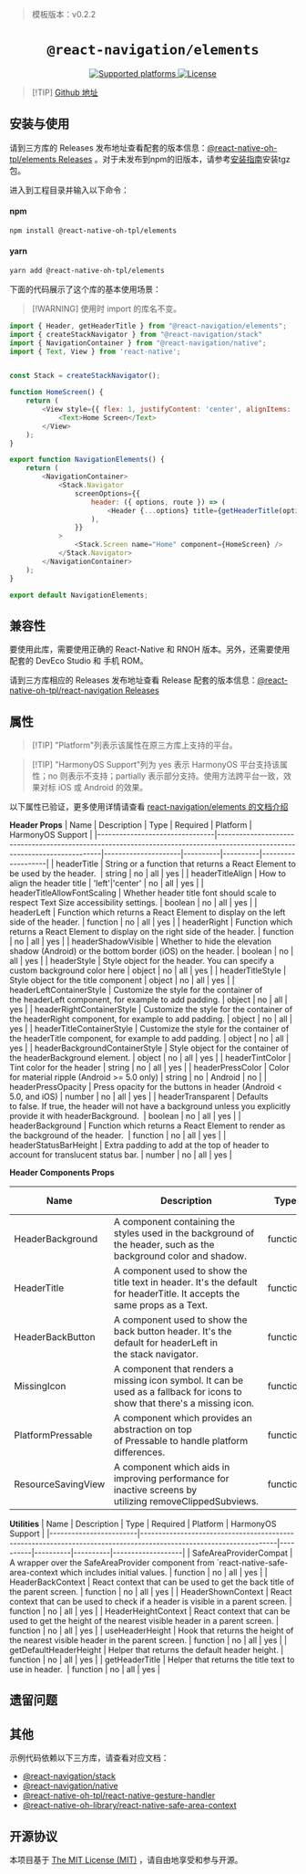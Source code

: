 > 模板版本：v0.2.2

<p align="center">
  <h1 align="center"> <code>@react-navigation/elements</code> </h1>
</p>
<p align="center">
    <a href="https://github.com/react-navigation/react-navigation/tree/6.x/packages/elements">
        <img src="https://img.shields.io/badge/platforms-android%20|%20ios%20|%20web%20|%20harmony%20-lightgrey.svg" alt="Supported platforms" />
    </a>
    <a href="https://github.com/react-navigation/react-navigation/blob/6.x/packages/elements/LICENSE">
        <img src="https://img.shields.io/badge/license-MIT-green.svg" alt="License" />
    </a>
</p>

> [!TIP] [Github 地址](https://github.com/react-native-oh-library/react-navigation/tree/sig/packages/elements)


## 安装与使用

请到三方库的 Releases 发布地址查看配套的版本信息：[@react-native-oh-tpl/elements Releases](https://github.com/react-native-oh-library/react-navigation/releases) 。对于未发布到npm的旧版本，请参考[安装指南](/zh-cn/tgz-usage.md)安装tgz包。

进入到工程目录并输入以下命令：

<!-- tabs:start -->

#### **npm**

```bash
npm install @react-native-oh-tpl/elements
```

#### **yarn**

```bash
yarn add @react-native-oh-tpl/elements
```

<!-- tabs:end -->


下面的代码展示了这个库的基本使用场景：

> [!WARNING] 使用时 import 的库名不变。

```js
import { Header, getHeaderTitle } from "@react-navigation/elements";
import { createStackNavigator } from "@react-navigation/stack"
import { NavigationContainer } from "@react-navigation/native";
import { Text, View } from 'react-native';


const Stack = createStackNavigator();

function HomeScreen() {
    return (
        <View style={{ flex: 1, justifyContent: 'center', alignItems: 'center' }}>
            <Text>Home Screen</Text>
        </View>
    );
}

export function NavigationElements() {
    return (
        <NavigationContainer>
            <Stack.Navigator
                screenOptions={{
                    header: ({ options, route }) => (
                        <Header {...options} title={getHeaderTitle(options, route.name)} headerStyle={{ backgroundColor: 'red' }} />
                    ),
                }}
            >
                <Stack.Screen name="Home" component={HomeScreen} />
            </Stack.Navigator>
        </NavigationContainer>
    );
}

export default NavigationElements;
```

## 兼容性

要使用此库，需要使用正确的 React-Native 和 RNOH 版本。另外，还需要使用配套的 DevEco Studio 和 手机 ROM。

请到三方库相应的 Releases 发布地址查看 Release 配套的版本信息：[@react-native-oh-tpl/react-navigation Releases](https://github.com/react-native-oh-library/react-navigation/releases?q=elements&expanded=true)

## 属性

> [!TIP] "Platform"列表示该属性在原三方库上支持的平台。

> [!TIP] "HarmonyOS Support"列为 yes 表示 HarmonyOS 平台支持该属性；no 则表示不支持；partially 表示部分支持。使用方法跨平台一致，效果对标 iOS 或 Android 的效果。

以下属性已验证，更多使用详情请查看 [react-navigation/elements 的文档介绍](https://reactnavigation.org/docs/elements)

**Header Props**
| Name                           | Description                                                                                                                | Type                | Required | Platform | HarmonyOS Support |
|--------------------------------|----------------------------------------------------------------------------------------------------------------------------|---------------------|----------|----------|-------------------|
| headerTitle                    | String or a function that returns a React Element to be used by the header.                                                |              string       | no       | all      | yes               |
| headerTitleAlign               | How to align the header title                                                                                              | 'left'&#124;'center' | no       | all      | yes               |
| headerTitleAllowFontScaling    | Whether header title font should scale to respect Text Size accessibility settings.                                        | boolean             | no       | all      | yes               |
| headerLeft                     | Function which returns a React Element to display on the left side of the header.                                          | function            | no       | all      | yes               |
| headerRight                    | Function which returns a React Element to display on the right side of the header.                                         | function            | no       | all      | yes               |
| headerShadowVisible            | Whether to hide the elevation shadow (Android) or the bottom border (iOS) on the header.                                   | boolean             | no       | all      | yes               |
| headerStyle                    | Style object for the header. You can specify a custom background color here                                                | object              | no       | all      | yes               |
| headerTitleStyle               | Style object for the title component                                                                                       | object              | no       | all      | yes               |
| headerLeftContainerStyle       | Customize the style for the container of the headerLeft component, for example to add padding.                             | object              | no       | all      | yes               |
| headerRightContainerStyle      | Customize the style for the container of the headerRight component, for example to add padding.                            | object              | no       | all      | yes               |
| headerTitleContainerStyle      | Customize the style for the container of the headerTitle component, for example to add padding.                            | object              | no       | all      | yes               |
| headerBackgroundContainerStyle | Style object for the container of the headerBackground element.                                                            | object              | no       | all      | yes               |
| headerTintColor                | Tint color for the header                                                                                                  | string              | no       | all      | yes               |
| headerPressColor               | Color for material ripple (Android >= 5.0 only)                                                                            | string              | no       | Android  | no                |
| headerPressOpacity             | Press opacity for the buttons in header (Android < 5.0, and iOS)                                                           | number              | no       | all      | yes               |
| headerTransparent              | Defaults to false. If true, the header will not have a background unless you explicitly provide it with headerBackground.  | boolean             | no       | all      | yes               |
| headerBackground               | Function which returns a React Element to render as the background of the header.                                          | function            | no       | all      | yes               |
| headerStatusBarHeight          | Extra padding to add at the top of header to account for translucent status bar.                                           | number              | no       | all      | yes               |


**Header Components Props**

| Name               | Description                                                                                                                  | Type     | Required | Platform | HarmonyOS Support |
|--------------------|------------------------------------------------------------------------------------------------------------------------------|----------|----------|----------|-------------------|
| HeaderBackground   | A component containing the styles used in the background of the header, such as the background color and shadow.             | function | no       | all      | yes               |
| HeaderTitle        | A component used to show the title text in header. It's the default for headerTitle. It accepts the same props as a Text.    | function | no       | all      | yes               |
| HeaderBackButton   | A component used to show the back button header. It's the default for headerLeft in the stack navigator.                     | function | no       | all      | yes               |
| MissingIcon        | A component that renders a missing icon symbol. It can be used as a fallback for icons to show that there's a missing icon.  | function | no       | all      | yes               |
| PlatformPressable  | A component which provides an abstraction on top of Pressable to handle platform differences.                                | function | no       | all      | yes               |
| ResourceSavingView | A component which aids in improving performance for inactive screens by utilizing removeClippedSubviews.                     | function | no       | all      | yes               |

**Utilities**
| Name                   | Description                                                                                                       | Type     | Required | Platform | HarmonyOS Support |
|------------------------|-------------------------------------------------------------------------------------------------------------------|----------|----------|----------|-------------------|
| SafeAreaProviderCompat | A wrapper over the SafeAreaProvider component from `react-native-safe-area-context which includes initial values. | function | no       | all      | yes               |
| HeaderBackContext      | React context that can be used to get the back title of the parent screen.                                        | function | no       | all      | yes               |
| HeaderShownContext     | React context that can be used to check if a header is visible in a parent screen.                                | function | no       | all      | yes               |
| HeaderHeightContext    | React context that can be used to get the height of the nearest visible header in a parent screen.                | function | no       | all      | yes               |
| useHeaderHeight        | Hook that returns the height of the nearest visible header in the parent screen.                                  | function | no       | all      | yes               |
| getDefaultHeaderHeight | Helper that returns the default header height.                                                                    | function | no       | all      | yes               |
| getHeaderTitle         | Helper that returns the title text to use in header.                                                              | function | no       | all      | yes               |    


## 遗留问题

## 其他

示例代码依赖以下三方库，请查看对应文档：
+ [@react-navigation/stack](/zh-cn/react-navigation-stack.md)
+ [@react-navigation/native](/zh-cn/react-navigation-native.md)
+ [@react-native-oh-tpl/react-native-gesture-handler](/zh-cn/react-native-gesture-handler.md)
+ [@react-native-oh-library/react-native-safe-area-context](/zh-cn/react-native-safe-area-context.md)
  
## 开源协议

本项目基于 [The MIT License (MIT)](https://github.com/react-navigation/react-navigation/blob/6.x/packages/elements/LICENSE) ，请自由地享受和参与开源。